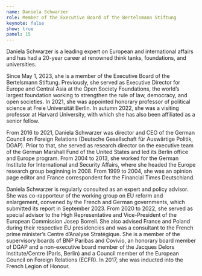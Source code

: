 ```yaml
---
name: Daniela Schwarzer
role: Member of the Executive Board of the Bertelsmann Stiftung
keynote: false
show: true
panel: 15
---
```


Daniela Schwarzer is a leading expert on European and international affairs and has had a 20-year career at renowned think tanks, foundations, and universities.

Since May 1, 2023, she is a member of the Executive Board of the Bertelsmann Stiftung. Previously, she served as Executive Director for Europe and Central Asia at the Open Society Foundations, the world’s largest foundation working to strengthen the rule of law, democracy, and open societies. In 2021, she was appointed honorary professor of political science at Freie Universität Berlin. In autumn 2022, she was a visiting professor at Harvard University, with which she has also been affiliated as a senior fellow.

From 2016 to 2021, Daniela Schwarzer was director and CEO of the German Council on Foreign Relations (Deutsche Gesellschaft für Auswärtige Politik, DGAP). Prior to that, she served as research director on the executive team of the German Marshall Fund of the United States and led its Berlin office and Europe program. From 2004 to 2013, she worked for the German Institute for International and Security Affairs, where she headed the Europe research group beginning in 2008. From 1999 to 2004, she was an opinion page editor and France correspondent for the Financial Times Deutschland.

Daniela Schwarzer is regularly consulted as an expert and policy advisor. She was co-rapporteur of the working group on EU reform and enlargement, convened by the French and German governments, which submitted its report in September 2023. From 2020 to 2022, she served as special advisor to the High Representative and Vice-President of the European Commission Josep Borrell. She also advised France and Poland during their respective EU presidencies and was a consultant to the French prime minister’s Centre dʼAnalyse Stratégique. She is a member of the supervisory boards of BNP Paribas and Covivio, an honorary board member of DGAP and a non-executive board member of the Jacques Delors Institute/Centre (Paris, Berlin) and a Council member of the European Council on Foreign Relations (ECFR). In 2017, she was inducted into the French Legion of Honour.
